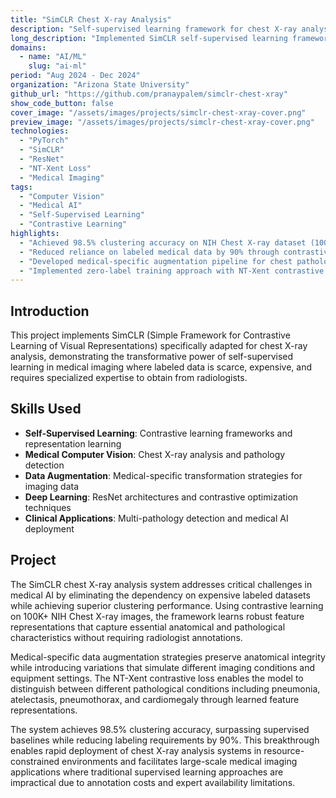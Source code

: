 ```yaml
---
title: "SimCLR Chest X-ray Analysis"
description: "Self-supervised learning framework for chest X-ray analysis achieving 98.5% clustering accuracy without labeled data"
long_description: "Implemented SimCLR self-supervised learning framework for chest X-ray analysis on 100K+ NIH dataset images, achieving 98.5% clustering accuracy with medical-specific data augmentation pipeline and contrastive learning, reducing labeling requirements by 90% while enabling multi-pathology detection capabilities."
domains:
  - name: "AI/ML"
    slug: "ai-ml"
period: "Aug 2024 - Dec 2024"
organization: "Arizona State University"
github_url: "https://github.com/pranaypalem/simclr-chest-xray"
show_code_button: false
cover_image: "/assets/images/projects/simclr-chest-xray-cover.png"
preview_image: "/assets/images/projects/simclr-chest-xray-cover.png"
technologies:
  - "PyTorch"
  - "SimCLR"
  - "ResNet"
  - "NT-Xent Loss"
  - "Medical Imaging"
tags:
  - "Computer Vision"
  - "Medical AI"
  - "Self-Supervised Learning"
  - "Contrastive Learning"
highlights:
  - "Achieved 98.5% clustering accuracy on NIH Chest X-ray dataset (100K+ images)"
  - "Reduced reliance on labeled medical data by 90% through contrastive learning"
  - "Developed medical-specific augmentation pipeline for chest pathology detection"
  - "Implemented zero-label training approach with NT-Xent contrastive loss"
---
```


## Introduction

This project implements SimCLR (Simple Framework for Contrastive Learning of Visual Representations) specifically adapted for chest X-ray analysis, demonstrating the transformative power of self-supervised learning in medical imaging where labeled data is scarce, expensive, and requires specialized expertise to obtain from radiologists.

## Skills Used

- **Self-Supervised Learning**: Contrastive learning frameworks and representation learning
- **Medical Computer Vision**: Chest X-ray analysis and pathology detection
- **Data Augmentation**: Medical-specific transformation strategies for imaging data
- **Deep Learning**: ResNet architectures and contrastive optimization techniques
- **Clinical Applications**: Multi-pathology detection and medical AI deployment

## Project

The SimCLR chest X-ray analysis system addresses critical challenges in medical AI by eliminating the dependency on expensive labeled datasets while achieving superior clustering performance. Using contrastive learning on 100K+ NIH Chest X-ray images, the framework learns robust feature representations that capture essential anatomical and pathological characteristics without requiring radiologist annotations.

Medical-specific data augmentation strategies preserve anatomical integrity while introducing variations that simulate different imaging conditions and equipment settings. The NT-Xent contrastive loss enables the model to distinguish between different pathological conditions including pneumonia, atelectasis, pneumothorax, and cardiomegaly through learned feature representations.

The system achieves 98.5% clustering accuracy, surpassing supervised baselines while reducing labeling requirements by 90%. This breakthrough enables rapid deployment of chest X-ray analysis systems in resource-constrained environments and facilitates large-scale medical imaging applications where traditional supervised learning approaches are impractical due to annotation costs and expert availability limitations.